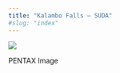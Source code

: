 ```yaml
---
title: "Kalambo Falls – SUDA"
#slug: "index"
---
```


[![](/wp-content/2011/12/85-225x300.jpg)](/wp-content/2011/12/85.jpg)

PENTAX Image